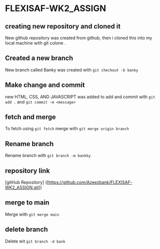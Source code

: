 # FLEXISAF-WK2_ASSIGN
## creating new repository and cloned it
New github repository was created from github, then i cloned this into my local machine with git colone <repo link>.

## Created a new branch
New branch called Banky was created with `git checkout -b banky`

## Make change and commit
new HTML, CSS, AND JAVASCRIPT was added to add and commit with `git add .` and `git commit -m <message>`

## fetch and merge
To fetch using `git fetch` 
merge with `git merge origin branch`

## Rename branch
Rename branch with `git branch -m bankky`

## repository link
[gitHub Repository] ([https://github.com/Azeezbank/FLEXISAF-WK2_ASSIGN.git])

## merge to main
Merge with `git merge main`

## delete branch
Delete wit `git branch -d bank`